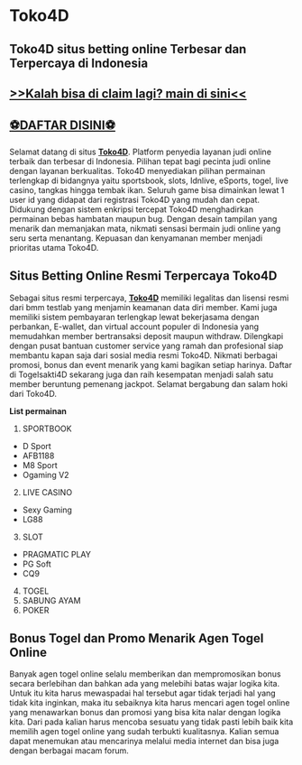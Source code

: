 # Toko4D


## Toko4D situs betting online Terbesar dan Terpercaya di Indonesia

## [>>Kalah bisa di claim lagi? main di sini<<](https://bit.ly/ExodiaXI-slot-Toko-4D)

## [⚽DAFTAR DISINI⚽](https://bit.ly/ExodiaXI-slot-Toko-4D-Reg)

Selamat datang di situs  **[Toko4D](https://bit.ly/ExodiaXI-slot-Toko-4D "Toko4D")**. Platform penyedia layanan judi online terbaik dan terbesar di Indonesia. Pilihan tepat bagi pecinta judi online dengan layanan berkualitas. Toko4D menyediakan pilihan permainan terlengkap di bidangnya yaitu sportsbook, slots, Idnlive, eSports, togel, live casino, tangkas hingga tembak ikan. Seluruh game bisa dimainkan lewat 1 user id yang didapat dari registrasi Toko4D yang mudah dan cepat. Didukung dengan sistem enkripsi tercepat Toko4D menghadirkan permainan bebas hambatan maupun bug. Dengan desain tampilan yang menarik dan memanjakan mata, nikmati sensasi bermain judi online yang seru serta menantang. Kepuasan dan kenyamanan member menjadi prioritas utama Toko4D.

## Situs Betting Online Resmi Terpercaya Toko4D

Sebagai situs resmi terpercaya, **[Toko4D](https://bit.ly/ExodiaXI-slot-Toko-4D "Toko4D")** memiliki legalitas dan lisensi resmi dari bmm testlab yang menjamin keamanan data diri member. Kami juga memiliki sistem pembayaran terlengkap lewat bekerjasama dengan perbankan, E-wallet, dan virtual account populer di Indonesia yang memudahkan member bertransaksi deposit maupun withdraw. Dilengkapi dengan pusat bantuan customer service yang ramah dan profesional siap membantu kapan saja dari sosial media resmi Toko4D. Nikmati berbagai promosi, bonus dan event menarik yang kami bagikan setiap harinya. Daftar di Togelsakti4D  sekarang juga dan raih kesempatan menjadi salah satu member beruntung pemenang jackpot. Selamat bergabung dan salam hoki dari Toko4D.


**List permainan**
1. SPORTBOOK
 - D Sport
 - AFB1188
 - M8 Sport
 - Ogaming V2
2. LIVE CASINO
 - Sexy Gaming
 - LG88
3. SLOT
 - PRAGMATIC PLAY
 - PG Soft
 - CQ9
4. TOGEL
5. SABUNG AYAM
6. POKER

## Bonus Togel dan Promo Menarik Agen Togel Online ##

Banyak agen togel online selalu memberikan dan mempromosikan bonus secara berlebihan dan bahkan ada yang melebihi batas wajar logika kita. Untuk itu kita harus mewaspadai hal tersebut agar tidak terjadi hal yang tidak kita inginkan, maka itu sebaiknya kita harus mencari agen togel online yang menawarkan bonus dan promosi yang bisa kita nalar dengan logika kita. Dari pada kalian harus mencoba sesuatu yang tidak pasti lebih baik kita memilih agen togel online yang sudah terbukti kualitasnya. Kalian semua dapat menemukan atau mencarinya melalui media internet dan bisa juga dengan berbagai macam forum.
